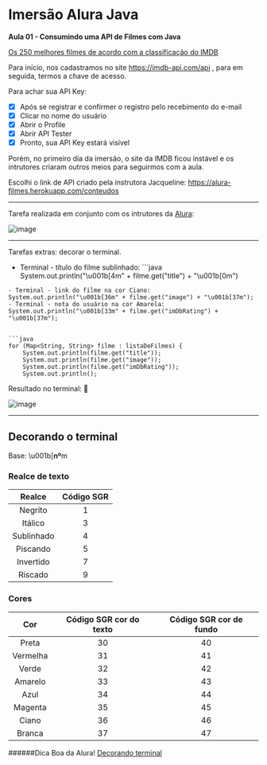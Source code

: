 # Imersão Alura Java
 
 **Aula 01 - Consumindo uma API de Filmes com Java**

[Os 250 melhores filmes de acordo com a classificação do IMDB](https://www.imdb.com/chart/top/)

Para início, nos cadastramos no site https://imdb-api.com/api , para em seguida, termos a chave de acesso.

Para achar sua API Key:

- [x] Após se registrar e confirmer o registro pelo recebimento do e-mail
- [x] Clicar no nome do usuário
- [x] Abrir o Profile
- [x] Abrir API Tester
- [x] Pronto, sua API Key estará visível 

Porém, no primeiro dia da imersão, o site da IMDB ficou instável e os intrutores criaram outros meios para seguirmos com a aula.

Escolhi o link de API criado pela instrutora Jacqueline: https://alura-filmes.herokuapp.com/conteudos

_____________________________________

Tarefa realizada em conjunto com os intrutores da [Alura](https://www.alura.com.br/): 

![image](https://user-images.githubusercontent.com/108991648/179908015-aa870a82-cd22-440e-b172-394006b2fd36.png)

________________________________________

Tarefas extras: decorar o terminal.

- Terminal - título do filme sublinhado: ```java
System.out.println("\u001b[4m" + filme.get("title") + "\u001b[0m")
```
- Terminal - link do filme na cor Ciano: System.out.println("\u001b[36m" + filme.get("image") + "\u001b[37m");
- Terminal - nota do usuário na cor Amarela: System.out.println("\u001b[33m" + filme.get("imDbRating") + "\u001b[37m");


```java
for (Map<String, String> filme : listaDeFilmes) {
    System.out.println(filme.get("title"));
    System.out.println(filme.get("image"));
    System.out.println(filme.get("imDbRating"));
    System.out.println();
```

Resultado no terminal: 🥰

![image](https://user-images.githubusercontent.com/108991648/179807535-08688854-d6f0-4811-85bd-6bacec3369f7.png)

________________________________________

## Decorando o terminal

Base: \u001b[**nº**m

### Realce de texto

Realce | Código SGR
:-:|:-:
Negrito | 1
Itálico | 3
Sublinhado | 4
Piscando | 5
Invertido | 7
Riscado | 9

### Cores

Cor | Código SGR cor do texto | Código SGR cor de fundo
:-:|:-:|:-:
Preta | 30 | 40
Vermelha | 31 |	41
Verde | 32|42
Amarelo | 33 | 43
Azul	|	34	|	44
Magenta	|	35	|	45
Ciano	|	36	|	46
Branca	|	37	|	47



######Dica Boa da Alura!
[Decorando terminal](https://www.alura.com.br/artigos/decorando-terminal-cores-emojis)



